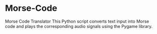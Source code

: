 # Morse-Code
Morse Code Translator This Python script converts text input into Morse code and plays the corresponding audio signals using the Pygame library.
